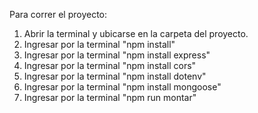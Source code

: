 Para correr el proyecto:

1. Abrir la terminal y ubicarse en la carpeta del proyecto.
3. Ingresar por la terminal "npm install" 
4. Ingresar por la terminal "npm install express"
5. Ingresar por la terminal "npm install cors"
6. Ingresar por la terminal "npm install dotenv"
7. Ingresar por la terminal "npm install mongoose" 
8. Ingresar por la terminal "npm run montar" 